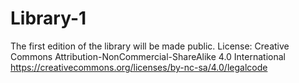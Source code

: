 # Library-1
The first edition of the library will be made public.
License:
Creative Commons Attribution-NonCommercial-ShareAlike 4.0 International 
https://creativecommons.org/licenses/by-nc-sa/4.0/legalcode
